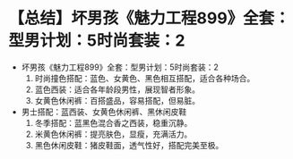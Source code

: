 # 【总结】坏男孩《魅力工程899》全套：型男计划：5时尚套装：2

-   坏男孩《魅力工程899》全套：型男计划：5时尚套装：2
    1.  时尚撞色搭配：蓝色、女黄色、黑色相互搭配，适合各种场合。
    2.  蓝色西装：适合各年龄段男性，展现智者形象。
    3.  女黄色休闲裤：百搭盛品，容易搭配，但易脏。
-   男士搭配：蓝西装、女黄色休闲裤、黑休闲皮鞋
    1.  冬季搭配：蓝黑色混合香之西装，稳重沉静。
    2.  米黄色休闲裤：提亮肤色，显瘦，充满活力。
    3.  黑色休闲皮鞋：猪皮鞋面，透气性好，搭配完美至极。